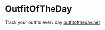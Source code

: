 # OutfitOfTheDay
Track your outfits every day
[outfitoftheday.net](https://www.outfitoftheday.net/)
